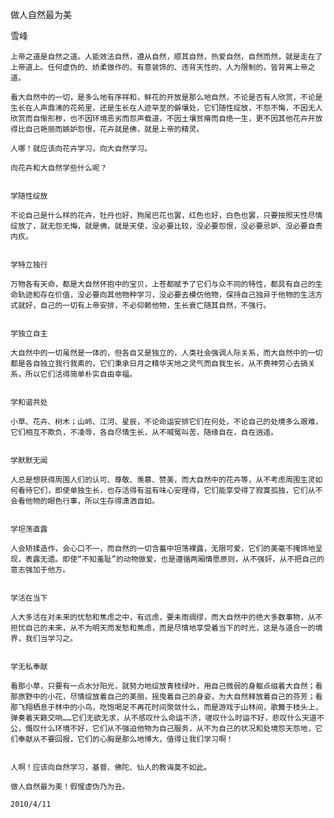 做人自然最为美

雪峰


    上帝之道是自然之道。人能效法自然，遵从自然，顺其自然，热爱自然，自然而然，就是走在了上帝道上。任何虚伪的、娇柔做作的、有意装饰的、违背天性的、人为限制的，皆背离上帝之道。

    看大自然中的一切，是多么地有序祥和，鲜花的开放是那么地自然，不论是否有人欣赏，不论是生长在人声鼎沸的花苑里，还是生长在人迹罕至的僻壤处，它们随性绽放，不怨不悔，不因无人欣赏而自惭形秽，也不因环境恶劣而怨声载道，不因土壤贫瘠而自绝一生，更不因其他花卉开放得比自己艳丽而嫉妒怨恨，花卉就是佛，就是上帝的精灵。

    人哪！就应该向花卉学习，向大自然学习。

    向花卉和大自然学些什么呢？


    学随性绽放

    不论自己是什么样的花卉，牡丹也好，狗尾巴花也罢，红色也好，白色也罢，只要按照天性尽情绽放了，就无怨无悔，就是佛，就是天使，没必要比较，没必要怨恨，没必要忌妒、没必要自责内疚。


    学特立独行

    万物各有天命，都是大自然怀抱中的宝贝，上苍都赋予了它们与众不同的特性，都具有自己的生命轨迹和存在价值，没必要向其他物种学习，没必要去模仿他物，保持自己独异于他物的生活方式就好，自己的一切有上帝安排，不必仰赖他物，生长衰亡随其自然，不强行。


    学独立自主

    大自然中的一切虽然是一体的，但各自又是独立的，人类社会强调人际关系，而大自然中的一切都是各自独立我行我素的，它们秉承日月之精华天地之灵气而自我生长，从不费神劳心去搞关系，所以它们活得简单朴实自由幸福。


    学和谐共处

    小草、花卉、树木；山岭、江河、星辰，不论命运安排它们在何处，不论自己的处境多么艰难，它们相互不欺负，不凌辱，各自尽情生长，从不喊冤叫苦，随缘自在，自在逍遥。


    学默默无闻

    人总是想获得周围人们的认可、尊敬、羡慕、赞美，而大自然中的花卉等，从不考虑周围生灵如何看待它们，即使单独生长，也存活得有滋有味心安理得，它们能享受得了寂寞孤独，它们从不会看他物的眼色行事，所以生存得潇洒自如。


    学坦荡直露

    人会矫揉造作，会心口不一，而自然的一切含蓄中坦荡裸露，无限可爱，它们的美毫不掩饰地呈现，表露无遗。即使“不知羞耻”的动物做爱，也是遵循两厢情愿原则，从不强奸，从不把自己的意志强加于他方。


    学活在当下

    人大多活在对未来的忧愁和焦虑之中，有远虑，要未雨绸缪，而大自然中的绝大多数事物，从不担忧自己的未来，从不为明天而发愁和焦虑，而是尽情地享受着当下的时光，这是与道合一的境界，我们当学习之。


    学无私奉献

    看那小草，只要有一点水分阳光，就努力地绽放青枝绿叶，用自己微弱的身躯点缀着大自然；看那原野中的小花，尽情绽放着自己的美丽，摇曳着自己的身姿，为大自然释放着自己的芬芳；看那飞翔栖息于林中的小鸟，吃饱喝足不再花时间聚敛什么，而是游戏于山林间，歌舞于枝头上，弹奏着天籁交响……它们无欲无求，从不感叹什么命运不济，嗟叹什么时运不好，悲叹什么天道不公，慨叹什么环境不好，它们从不强迫他物为自己服务，从不为自己的状况和处境怨天怨地，它们奉献从不要回报，它们的心胸是那么地博大，值得让我们学习啊！


    人啊！应该向自然学习，基督、佛陀、仙人的教诲莫不如此。

    做人自然最为美！假惺虚伪乃为丑。

    2010/4/11



